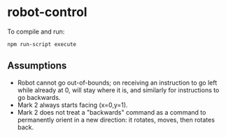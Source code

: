 # robot-control

To compile and run:

```
npm run-script execute
```

## Assumptions

- Robot cannot go out-of-bounds; on receiving an instruction to go left while already at 0, will stay where it is, and similarly for instructions to go backwards.
- Mark 2 always starts facing (x=0,y=1).
- Mark 2 does not treat a "backwards" command as a command to permanently orient in a new direction: it rotates, moves, then rotates back.
